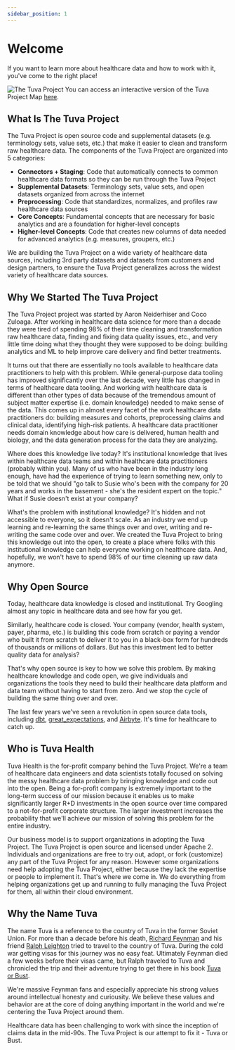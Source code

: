 ```yaml
---
sidebar_position: 1
---
```


# Welcome

If you want to learn more about healthcare data and how to work with it, you've come to the right place!

![The Tuva Project](/img/tuva_project_map.jpg)
You can access an interactive version of the Tuva Project Map [here](https://miro.com/app/board/uXjVPdixcVg=/?share_link_id=665552924995).

## What Is The Tuva Project

The Tuva Project is open source code and supplemental datasets (e.g. terminology sets, value sets, etc.) that make it easier to clean and transform raw healthcare data.  The components of the Tuva Project are organized into 5 categories:

- **Connectors + Staging**: Code that automatically connects to common healthcare data formats so they can be run through the Tuva Project
- **Supplemental Datasets**: Terminology sets, value sets, and open datasets organized from across the internet
- **Preprocessing**: Code that standardizes, normalizes, and profiles raw healthcare data sources
- **Core Concepts**: Fundamental concepts that are necessary for basic analytics and are a foundation for higher-level concepts
- **Higher-level Concepts**: Code that creates new columns of data needed for advanced analytics (e.g. measures, groupers, etc.)

We are building the Tuva Project on a wide variety of healthcare data sources, including 3rd party datasets and datasets from customers and design partners, to ensure the Tuva Project generalizes across the widest variety of healthcare data sources.

## Why We Started The Tuva Project

The Tuva Project project was started by Aaron Neiderhiser and Coco Zuloaga.  After working in healthcare data science for more than a decade they were tired of spending 98% of their time cleaning and transformation raw healthcare data, finding and fixing data quality issues, etc., and very little time doing what they thought they were supposed to be doing: building analytics and ML to help improve care delivery and find better treatments.

It turns out that there are essentially no tools available to healthcare data practitioners to help with this problem.  While general-purpose data tooling has improved significantly over the last decade, very little has changed in terms of healthcare data tooling.  And working with healthcare data is different than other types of data because of the tremendous amount of subject matter expertise (i.e. domain knowledge) needed to make sense of the data.  This comes up in almost every facet of the work healthcare data practitioners do: building measures and cohorts, preprocessing claims and clinical data, identifying high-risk patients.  A healthcare data practitioner needs domain knowledge about how care is delivered, human health and biology, and the data generation process for the data they are analyzing.  

Where does this knowledge live today?  It's institutional knowledge that lives within healthcare data teams and within healthcare data practitioners (probably within you).  Many of us who have been in the industry long enough, have had the experience of trying to learn something new, only to be told that we should "go talk to Susie who's been with the company for 20 years and works in the basement - she's the resident expert on the topic."  What if Susie doesn't exist at your company?

What's the problem with institutional knowledge?  It's hidden and not accessible to everyone, so it doesn't scale.  As an industry we end up learning and re-learning the same things over and over, writing and re-writing the same code over and over.  We created the Tuva Project to bring this knowledge out into the open, to create a place where folks with this institutional knowledge can help everyone working on healthcare data.  And, hopefully, we won't have to spend 98% of our time cleaning up raw data anymore.

## Why Open Source

Today, healthcare data knowledge is closed and institutional.  Try Googling almost any topic in healthcare data and see how far you get.  

Similarly, healthcare code is closed.  Your company (vendor, health system, payer, pharma, etc.) is building this code from scratch or paying a vendor who built it from scratch to deliver it to you in a black-box form for hundreds of thousands or millions of dollars.  But has this investment led to better quality data for analysis?  

That's why open source is key to how we solve this problem.  By making healthcare knowledge and code open, we give individuals and organizations the tools they need to build their healthcare data platform and data team without having to start from zero.  And we stop the cycle of building the same thing over and over.

The last few years we've seen a revolution in open source data tools, including [dbt](https://www.getdbt.com/), [great_expectations](https://greatexpectations.io/), and [Airbyte](https://airbyte.com/).  It's time for healthcare to catch up.

## Who is Tuva Health

Tuva Health is the for-profit company behind the Tuva Project.  We're a team of healthcare data engineers and data scientists totally focused on solving the messy healthcare data problem by bringing knowledge and code out into the open.  Being a for-profit company is extremely important to the long-term success of our mission because it enables us to make significantly larger R+D investments in the open source over time compared to a not-for-profit corporate structure.  The larger investment increases the probability that we'll achieve our mission of solving this problem for the entire industry.

Our business model is to support organizations in adopting the Tuva Project.  The Tuva Project is open source and licensed under Apache 2.  Individuals and organizations are free to try out, adopt, or fork (customize) any part of the Tuva Project for any reason.  However some organizations need help adopting the Tuva Project, either because they lack the expertise or people to implement it.  That's where we come in.  We do everything from helping organizations get up and running to fully managing the Tuva Project for them, all within their cloud environment.

## Why the Name Tuva

The name Tuva is a reference to the country of Tuva in the former Soviet Union.  For more than a decade before his death, [Richard Feynman](https://en.wikipedia.org/wiki/Richard_Feynman) and his friend [Ralph Leighton](https://en.wikipedia.org/wiki/Ralph_Leighton) tried to travel to the country of Tuva.  During the cold war getting visas for this journey was no easy feat.  Ultimately Feynman died a few weeks before their visas came, but Ralph traveled to Tuva and chronicled the trip and their adventure trying to get there in his book [Tuva or Bust](https://www.amazon.com/Tuva-Bust-Richard-Feynmans-Journey/dp/0393320693).

We're massive Feynman fans and especially appreciate his strong values around intellectual honesty and curiousity.  We believe these values and behavior are at the core of doing anything important in the world and we're centering the Tuva Project around them.  

Healthcare data has been challenging to work with since the inception of claims data in the mid-90s.  The Tuva Project is our attempt to fix it - Tuva or Bust.
